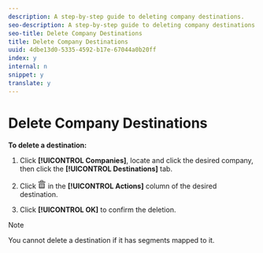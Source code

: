 ```yaml
---
description: A step-by-step guide to deleting company destinations.
seo-description: A step-by-step guide to deleting company destinations.
seo-title: Delete Company Destinations
title: Delete Company Destinations
uuid: 4dbe13d0-5335-4592-b17e-67044a0b20ff
index: y
internal: n
snippet: y
translate: y
---
```


# Delete Company Destinations



**To delete a destination:** 


1. Click **[!UICONTROL  Companies]**, locate and click the desired company, then click the **[!UICONTROL  Destinations]** tab. 

1. Click  ![](assets/icon_delete.png) in the **[!UICONTROL  Actions]** column of the desired destination. 

1. Click **[!UICONTROL  OK]** to confirm the deletion. 




>[!NOTE]
>
>You cannot delete a destination if it has segments mapped to it.



